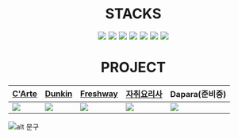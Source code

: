 <div align="center">
  <h1>STACKS</h1>
  <div style="display: flex; justify-content: center; gap: 5px;">
    <img src="https://img.shields.io/badge/HTML5-E34F26?style=for-the-badge&logo=html5&logoColor=FFF"/>
    <img src="https://img.shields.io/badge/CSS3-1572B6?style=for-the-badge&logo=css3&logoColor=FFF"/>
    <img src="https://img.shields.io/badge/JavaScript-F7DF1E?style=for-the-badge&logo=javascript&logoColor=000"/>
    <img src="https://img.shields.io/badge/jquery-0769AD?style=for-the-badge&logo=jquery&logoColor=FFF"/>
    <img src="https://img.shields.io/badge/GitHub-EAEAEA?style=for-the-badge&logo=github&logoColor=000"/>
    <img src="https://img.shields.io/badge/React-61DAFB?style=for-the-badge&logo=React&logoColor=white"/>
    <img src="https://img.shields.io/badge/SASS-CC6699?style=for-the-badge&logo=sass&logoColor=FFF"/>
  </div>
</div>
  <h1 align="center">PROJECT</h1>

| [C'Arte](https://bug0630.github.io/C-Arte/) | [Dunkin](https://bug0630.github.io/Dunkin/) | [Freshway](https://bug0630.github.io/Freshway/) | [자취요리사](https://bug0630.github.io/portfolio/teamD/) | Dapara(준비중) |
|---|---|---|---|---|
| <img src="https://github.com/bug0630/bug0630/assets/143781709/4ef8cb05-c83e-42f3-9b39-4d4d26c5d12a"> | <img src="https://github.com/bug0630/bug0630/assets/143781709/b0a4a440-6860-4d63-8441-23216507a2fe"> | <img src="https://github.com/bug0630/bug0630/assets/143781709/7ae5c342-fcc7-4855-9ec8-c22d1197b47c"> | <img src="https://github.com/bug0630/bug0630/assets/143781709/d6bc9f62-1fd2-4621-8215-9195b94c0d39"> | <img src="https://github.com/bug0630/bug0630/assets/143781709/c8ac4003-bbc6-4cd4-a14b-968788940c75"> |

<!-- ![alt 메시지](https://github-readme-stats.vercel.app/api?username=bug0630&theme=radical). -->

![alt 문구](https://github-readme-stats.vercel.app/api/top-langs/?username=bug0630&theme=default&layout=compact)
